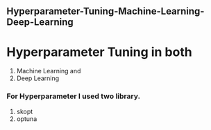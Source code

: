  ## Hyperparameter-Tuning-Machine-Learning-Deep-Learning
 
 # Hyperparameter Tuning in both 
 1. Machine Learning and 
 2. Deep Learning
 
 ### For Hyperparameter I used two library. 
 1. skopt 
 2. optuna
